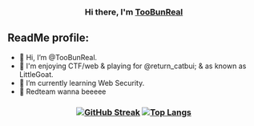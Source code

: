 <h3 align="center">
Hi there, I'm <a href="https://github.com/TooBunReal/" target="_blank" rel="noreferrer">TooBunReal</a>
</h3>

## ReadMe profile:
- 👋 Hi, I’m @TooBunReal.
- 👀 I'm enjoying CTF/web & playing for @return_catbui; & as known as LittleGoat.             
- 🌱 I’m currently learning Web Security.
- 💞️ Redteam wanna beeeee
<h3 align="center">
  
[![GitHub Streak](https://streak-stats.demolab.com?user=TooBunReal&theme=radical&border_radius=5&card_height=160)](https://git.io/streak-stats)   [![Top Langs](https://github-readme-stats.vercel.app/api/top-langs/?username=TooBunReal&layout=compact&theme=radical&size_weight=1&count_weight=1&card_width=495&langs_count=7&hide=handlebars,css,scss,html)](https://github.com/TooBunReal)    

</h3>
